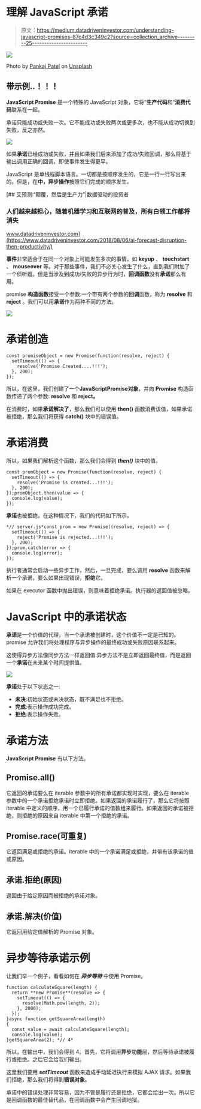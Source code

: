# 理解 JavaScript 承诺

> 原文：<https://medium.datadriveninvestor.com/understanding-javascript-promises-87c4d3c349c2?source=collection_archive---------25----------------------->

![](img/b78584452e2719d18836b512bf976e27.png)

Photo by [Pankaj Patel](https://unsplash.com/@pankajpatel?utm_source=unsplash&utm_medium=referral&utm_content=creditCopyText) on [Unsplash](https://unsplash.com/?utm_source=unsplash&utm_medium=referral&utm_content=creditCopyText)

## 带示例..！！！

**JavaScript Promise** 是一个特殊的 JavaScript 对象，它将“**生产代码**和“**消费代码**联系在一起。

承诺只能成功或失败一次。它不能成功或失败两次或更多次，也不能从成功切换到失败，反之亦然。

![](img/ad81f4a65f97e5fa7c7b6da3c2f78449.png)

如果**承诺**已经成功或失败，并且如果我们后来添加了成功/失败回调，那么将基于输出调用正确的回调，即使事件发生得更早。

JavaScript 是单线程脚本语言。一切都是按顺序发生的，它是一行一行写出来的。但是，在**中，异步操作**按照它们完成的顺序发生。

[](https://www.datadriveninvestor.com/2018/08/06/ai-forecast-disruption-then-productivity/) [## 艾预测:“颠覆，然后是生产力”|数据驱动的投资者

### 人们越来越担心，随着机器学习和互联网的普及，所有白领工作都将消失

www.datadriveninvestor.com](https://www.datadriveninvestor.com/2018/08/06/ai-forecast-disruption-then-productivity/) 

**事件**非常适合于在同一个对象上可能发生多次的事情，如 **keyup** 、 **touchstart** 、 **mouseover** 等。对于那些事件，我们不必关心发生了什么，直到我们附加了一个侦听器。但是当涉及到成功/失败的异步行为时，**回调函数**没有**承诺**那么有用。

promise **构造函数**接受一个参数:一个带有两个参数的**回调**函数，称为 **resolve** 和 **reject** 。我们可以用**承诺**作为两种不同的方法。

![](img/1c3630c013adbd35fd31252a1b552979.png)

# 承诺创造

```
const promiseObject = new Promise(function(resolve, reject) {
  setTimeout(() => {
    resolve('Promise Created....!!!');
  }, 200);
});
```

所以，在这里，我们创建了一个**JavaScript****Promise****对象**，并向 **Promise** 构造函数传递了两个参数: **resolve** 和 **reject。**

在消费时，如果**承诺解决了**，那么我们可以使用 **then()** 函数消费该值，如果承诺被拒绝，那么我们将获得 **catch()** 块中的错误值。

# 承诺消费

所以，如果我们解析这个函数，那么我们会得到 ***then()*** 块中的值。

```
const promObject = new Promise(function(resolve, reject) {
  setTimeout(() => {
    resolve('Promise is created...!!!');
  }, 200);
});promObject.then(value => {
  console.log(value);
});
```

**承诺**也被拒绝，在这种情况下，我们的代码如下所示。

```
*// server.js*const prom = new Promise((resolve, reject) => {
  setTimeout(() => {
    reject('Promise is rejected...!!!');
  }, 200);
});prom.catch(error => {
  console.log(error);
});
```

执行者通常会启动一些异步工作，然后，一旦完成，要么调用 **resolve** 函数来解析一个承诺，要么如果出现错误，**拒绝**它。

如果在 executor 函数中抛出错误，则意味着拒绝承诺。执行器的返回值被忽略。

# JavaScript 中的承诺状态

**承诺**是一个价值的代理，当一个承诺被创建时，这个价值不一定是已知的。promise 允许我们将处理程序与异步操作的最终成功或失败原因联系起来。

这使得异步方法像同步方法一样返回值:异步方法不是立即返回最终值，而是返回一个**承诺**在未来某个时间提供值。

![](img/bfb0f4d26b2881d198504491a1ba4aa2.png)

**承诺**处于以下状态之一:

*   **未决**:初始状态或未决状态，既不满足也不拒绝。
*   **完成**:表示操作成功完成。
*   **拒绝**:表示操作失败。

# 承诺方法

**JavaScript Promise** 有以下方法。

## Promise.all()

它返回的承诺要么在 iterable 参数中的所有承诺都实现时实现，要么在 iterable 参数中的一个承诺拒绝承诺时立即拒绝。如果返回的承诺履行了，那么它将按照 iterable 中定义的顺序，用一个已履行承诺的值数组来履行。如果返回的承诺被拒绝，则拒绝的原因来自 iterable 中第一个拒绝的承诺。

## Promise.race(可重复)

它返回满足或拒绝的承诺。iterable 中的一个承诺满足或拒绝，并带有该承诺的值或原因。

## 承诺.拒绝(原因)

返回由于给定原因而被拒绝的承诺对象。

## 承诺.解决(价值)

它返回用给定值解析的 Promise 对象。

# 异步等待承诺示例

让我们举一个例子，看看如何在 ***异步等待*** 中使用 Promise。

```
function calculateSquare(length) {
  return **new Promise**(resolve => {
    setTimeout(() => {
      resolve(Math.pow(length, 2));
    }, 2000);
  });
}async function getSquareArea(length)
{
  const value = await calculateSquare(length);
  console.log(value);
}getSquareArea(2); *// 4*
```

所以，在输出中，我们会得到 4。首先，它将调用**异步功能**层，然后等待承诺被履行或拒绝。之后它会给我们输出。

这里我们要用 ***setTimeout*** 函数来造成手动延迟执行来模拟 AJAX 请求。如果我们拒绝，那么我们将得到**错误对象**。

承诺中的错误处理非常容易，因为不管是履行还是拒绝，它都会给出一次。所以它是回调函数的最佳替代品，在回调函数中会产生回调地狱。